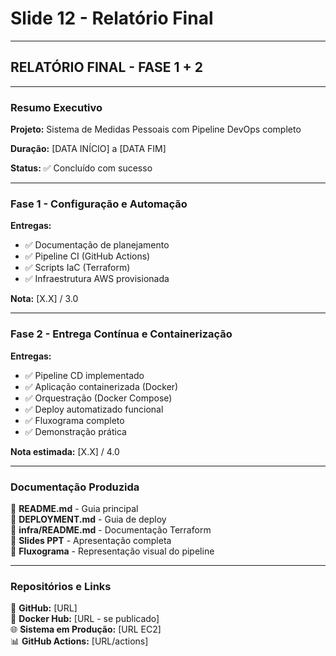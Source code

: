 # Slide 12 - Relatório Final

---

## RELATÓRIO FINAL - FASE 1 + 2

---

### Resumo Executivo

**Projeto:** Sistema de Medidas Pessoais com Pipeline DevOps completo

**Duração:** [DATA INÍCIO] a [DATA FIM]

**Status:** ✅ Concluído com sucesso

---

### Fase 1 - Configuração e Automação

**Entregas:**
- ✅ Documentação de planejamento
- ✅ Pipeline CI (GitHub Actions)
- ✅ Scripts IaC (Terraform)
- ✅ Infraestrutura AWS provisionada

**Nota:** [X.X] / 3.0

---

### Fase 2 - Entrega Contínua e Containerização

**Entregas:**
- ✅ Pipeline CD implementado
- ✅ Aplicação containerizada (Docker)
- ✅ Orquestração (Docker Compose)
- ✅ Deploy automatizado funcional
- ✅ Fluxograma completo
- ✅ Demonstração prática

**Nota estimada:** [X.X] / 4.0

---

### Documentação Produzida

📄 **README.md** - Guia principal  
📄 **DEPLOYMENT.md** - Guia de deploy  
📄 **infra/README.md** - Documentação Terraform  
📄 **Slides PPT** - Apresentação completa  
📄 **Fluxograma** - Representação visual do pipeline

---

### Repositórios e Links

🔗 **GitHub:** [URL]  
🐳 **Docker Hub:** [URL - se publicado]  
🌐 **Sistema em Produção:** [URL EC2]  
📊 **GitHub Actions:** [URL/actions]

